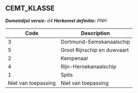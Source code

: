 ## CEMT_KLASSE

*__Domeinlijst versie:__ d4*
*__Herkomst definitie:__ PNH*

|__Code__ |__Description__	|
|	---	|	---	|
| 3 | Dortmund-Eemskanaalschip |
| 5 | Groot Rijnschip en duwvaart |
| 2 | Kempenaar |
| 4 | Rijn-Hernekanaalschip |
| 1 | Spits |
| Niet van toepassing | Niet van toepassing |